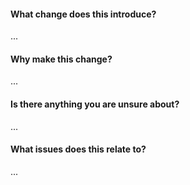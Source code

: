<!--
A complete guide to completing the pull request template is available at
https://github.com/packula/.github/CONTRIBUTING.md.

Don't forget to include any relevant docs changes, if you feel comfortable doing so :)
-->

#### What change does this introduce?

...

#### Why make this change?

...

#### Is there anything you are unsure about?

...

#### What issues does this relate to?

...
